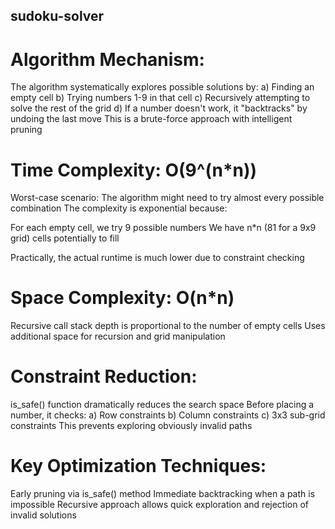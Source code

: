 ## sudoku-solver

# Algorithm Mechanism:

The algorithm systematically explores possible solutions by:
a) Finding an empty cell
b) Trying numbers 1-9 in that cell
c) Recursively attempting to solve the rest of the grid
d) If a number doesn't work, it "backtracks" by undoing the last move
This is a brute-force approach with intelligent pruning


# Time Complexity: O(9^(n*n))

Worst-case scenario: The algorithm might need to try almost every possible combination
The complexity is exponential because:

For each empty cell, we try 9 possible numbers
We have n*n (81 for a 9x9 grid) cells potentially to fill


Practically, the actual runtime is much lower due to constraint checking


# Space Complexity: O(n*n)

Recursive call stack depth is proportional to the number of empty cells
Uses additional space for recursion and grid manipulation


# Constraint Reduction:

is_safe() function dramatically reduces the search space
Before placing a number, it checks:
a) Row constraints
b) Column constraints
c) 3x3 sub-grid constraints
This prevents exploring obviously invalid paths


# Key Optimization Techniques:

Early pruning via is_safe() method
Immediate backtracking when a path is impossible
Recursive approach allows quick exploration and rejection of invalid solutions
